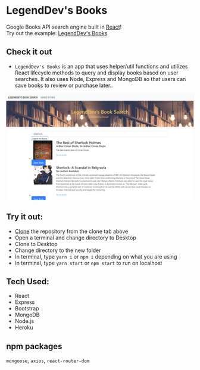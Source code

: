 # LegendDev's Books
Google Books API search engine built in [React](https://reactjs.org/ "React")!<br>
Try out the example: [LegendDev's Books](https://google-api-books-react.herokuapp.com/ "LegendDevs Books")

## Check it out
* `LegendDev's Books` is an app that uses helper/util functions and utilizes React lifecycle methods to query and display books based on user searches. It also uses Node, Express and MongoDB so that users can save books to review or purchase later.. 

![img](/pictures/example.PNG)

## Try it out:
* [Clone](https://help.github.com/en/github/creating-cloning-and-archiving-repositories/cloning-a-repository "Help me Clone a Repository") the repository from the clone tab above
* Open a terminal and change directory to Desktop
* Clone to Desktop
* Change directory to the new folder
* In terminal, type `yarn i` or `npm i` depending on what you are using
* In terminal, type `yarn start` or `npm start` to run on localhost

## Tech Used:
* React
* Express
* Bootstrap
* MongoDB
* Node.js
* Heroku

## npm packages

`mongoose`, `axios`, `react-router-dom`
